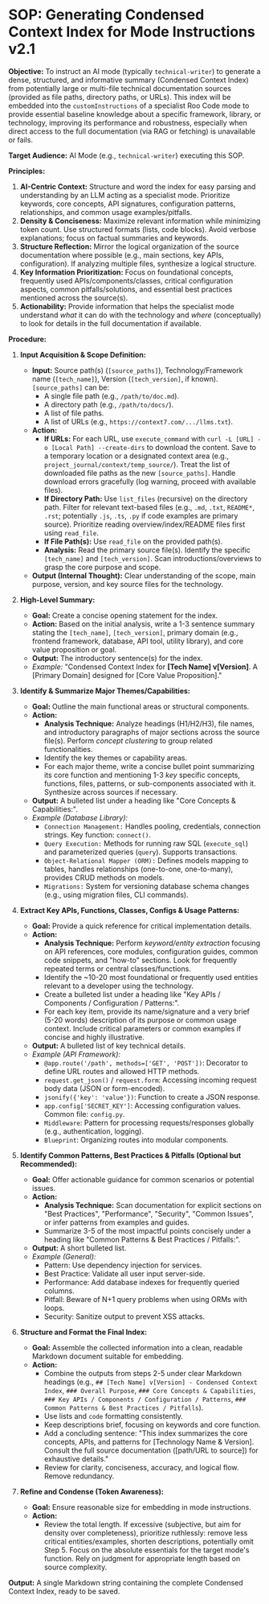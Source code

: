 # SOP: Generating Condensed Context Index for Mode Instructions v2.1

**Objective:** To instruct an AI mode (typically `technical-writer`) to generate a dense, structured, and informative summary (Condensed Context Index) from potentially large or multi-file technical documentation sources (provided as file paths, directory paths, or URLs). This index will be embedded into the `customInstructions` of a specialist Roo Code mode to provide essential baseline knowledge about a specific framework, library, or technology, improving its performance and robustness, especially when direct access to the full documentation (via RAG or fetching) is unavailable or fails.

**Target Audience:** AI Mode (e.g., `technical-writer`) executing this SOP.

**Principles:**

1.  **AI-Centric Context:** Structure and word the index for easy parsing and understanding by an LLM acting as a specialist mode. Prioritize keywords, core concepts, API signatures, configuration patterns, relationships, and common usage examples/pitfalls.
2.  **Density & Conciseness:** Maximize relevant information while minimizing token count. Use structured formats (lists, code blocks). Avoid verbose explanations; focus on factual summaries and keywords.
3.  **Structure Reflection:** Mirror the logical organization of the source documentation where possible (e.g., main sections, key APIs, configuration). If analyzing multiple files, synthesize a logical structure.
4.  **Key Information Prioritization:** Focus on foundational concepts, frequently used APIs/components/classes, critical configuration aspects, common pitfalls/solutions, and essential best practices mentioned across the source(s).
5.  **Actionability:** Provide information that helps the specialist mode understand *what* it can do with the technology and *where* (conceptually) to look for details in the full documentation if available.

**Procedure:**

1.  **Input Acquisition & Scope Definition:**
    *   **Input:** Source path(s) (`[source_paths]`), Technology/Framework name (`[tech_name]`), Version (`[tech_version]`, if known). `[source_paths]` can be:
        *   A single file path (e.g., `/path/to/doc.md`).
        *   A directory path (e.g., `/path/to/docs/`).
        *   A list of file paths.
        *   A list of URLs (e.g., `https://context7.com/.../llms.txt`).
    *   **Action:**
        *   **If URLs:** For each URL, use `execute_command` with `curl -L [URL] -o [Local Path] --create-dirs` to download the content. Save to a temporary location or a designated context area (e.g., `project_journal/context/temp_source/`). Treat the list of downloaded file paths as the new `[source_paths]`. Handle download errors gracefully (log warning, proceed with available files).
        *   **If Directory Path:** Use `list_files` (recursive) on the directory path. Filter for relevant text-based files (e.g., `.md`, `.txt`, `README*`, `.rst`; potentially `.js`, `.ts`, `.py` if code examples are primary source). Prioritize reading overview/index/README files first using `read_file`.
        *   **If File Path(s):** Use `read_file` on the provided path(s).
        *   **Analysis:** Read the primary source file(s). Identify the specific `[tech_name]` and `[tech_version]`. Scan introductions/overviews to grasp the core purpose and scope.
    *   **Output (Internal Thought):** Clear understanding of the scope, main purpose, version, and key source files for the technology.

2.  **High-Level Summary:**
    *   **Goal:** Create a concise opening statement for the index.
    *   **Action:** Based on the initial analysis, write a 1-3 sentence summary stating the `[tech_name]`, `[tech_version]`, primary domain (e.g., frontend framework, database, API tool, utility library), and core value proposition or goal.
    *   **Output:** The introductory sentence(s) for the index.
    *   *Example:* "Condensed Context Index for **[Tech Name] v[Version]**. A [Primary Domain] designed for [Core Value Proposition]."

3.  **Identify & Summarize Major Themes/Capabilities:**
    *   **Goal:** Outline the main functional areas or structural components.
    *   **Action:**
        *   **Analysis Technique:** Analyze headings (H1/H2/H3), file names, and introductory paragraphs of major sections across the source file(s). Perform *concept clustering* to group related functionalities.
        *   Identify the key themes or capability areas.
        *   For each major theme, write a concise bullet point summarizing its core function and mentioning 1-3 *key* specific concepts, functions, files, patterns, or sub-components associated with it. Synthesize across sources if necessary.
    *   **Output:** A bulleted list under a heading like "Core Concepts & Capabilities:".
    *   *Example (Database Library):*
        *   `Connection Management:` Handles pooling, credentials, connection strings. Key function: `connect()`.
        *   `Query Execution:` Methods for running raw SQL (`execute_sql`) and parameterized queries (`query`). Supports transactions.
        *   `Object-Relational Mapper (ORM):` Defines models mapping to tables, handles relationships (one-to-one, one-to-many), provides CRUD methods on models.
        *   `Migrations:` System for versioning database schema changes (e.g., using migration files, CLI commands).

4.  **Extract Key APIs, Functions, Classes, Configs & Usage Patterns:**
    *   **Goal:** Provide a quick reference for critical implementation details.
    *   **Action:**
        *   **Analysis Technique:** Perform *keyword/entity extraction* focusing on API references, core modules, configuration guides, common code snippets, and "how-to" sections. Look for frequently repeated terms or central classes/functions.
        *   Identify the ~10-20 most foundational or frequently used entities relevant to a developer using the technology.
        *   Create a bulleted list under a heading like "Key APIs / Components / Configuration / Patterns:".
        *   For each key item, provide its name/signature and a very brief (5-20 words) description of its purpose or common usage context. Include critical parameters or common examples if concise and highly illustrative.
    *   **Output:** A bulleted list of key technical details.
    *   *Example (API Framework):*
        *   `@app.route('/path', methods=['GET', 'POST'])`: Decorator to define URL routes and allowed HTTP methods.
        *   `request.get_json()` / `request.form`: Accessing incoming request body data (JSON or form-encoded).
        *   `jsonify({'key': 'value'})`: Function to create a JSON response.
        *   `app.config['SECRET_KEY']`: Accessing configuration values. Common file: `config.py`.
        *   `Middleware`: Pattern for processing requests/responses globally (e.g., authentication, logging).
        *   `Blueprint`: Organizing routes into modular components.

5.  **Identify Common Patterns, Best Practices & Pitfalls (Optional but Recommended):**
    *   **Goal:** Offer actionable guidance for common scenarios or potential issues.
    *   **Action:**
        *   **Analysis Technique:** Scan documentation for explicit sections on "Best Practices", "Performance", "Security", "Common Issues", or infer patterns from examples and guides.
        *   Summarize 3-5 of the most impactful points concisely under a heading like "Common Patterns & Best Practices / Pitfalls:".
    *   **Output:** A short bulleted list.
    *   *Example (General):*
        *   Pattern: Use dependency injection for services.
        *   Best Practice: Validate all user input server-side.
        *   Performance: Add database indexes for frequently queried columns.
        *   Pitfall: Beware of N+1 query problems when using ORMs with loops.
        *   Security: Sanitize output to prevent XSS attacks.

6.  **Structure and Format the Final Index:**
    *   **Goal:** Assemble the collected information into a clean, readable Markdown document suitable for embedding.
    *   **Action:**
        *   Combine the outputs from steps 2-5 under clear Markdown headings (e.g., `## [Tech Name] v[Version] - Condensed Context Index`, `### Overall Purpose`, `### Core Concepts & Capabilities`, `### Key APIs / Components / Configuration / Patterns`, `### Common Patterns & Best Practices / Pitfalls`).
        *   Use lists and `code` formatting consistently.
        *   Keep descriptions brief, focusing on keywords and core function.
        *   Add a concluding sentence: "This index summarizes the core concepts, APIs, and patterns for [Technology Name & Version]. Consult the full source documentation ([path/URL to source]) for exhaustive details."
        *   Review for clarity, conciseness, accuracy, and logical flow. Remove redundancy.

7.  **Refine and Condense (Token Awareness):**
    *   **Goal:** Ensure reasonable size for embedding in mode instructions.
    *   **Action:**
        *   Review the total length. If excessive (subjective, but aim for density over completeness), prioritize ruthlessly: remove less critical entities/examples, shorten descriptions, potentially omit Step 5. Focus on the absolute essentials for the target mode's function. Rely on judgment for appropriate length based on source complexity.

**Output:** A single Markdown string containing the complete Condensed Context Index, ready to be saved.